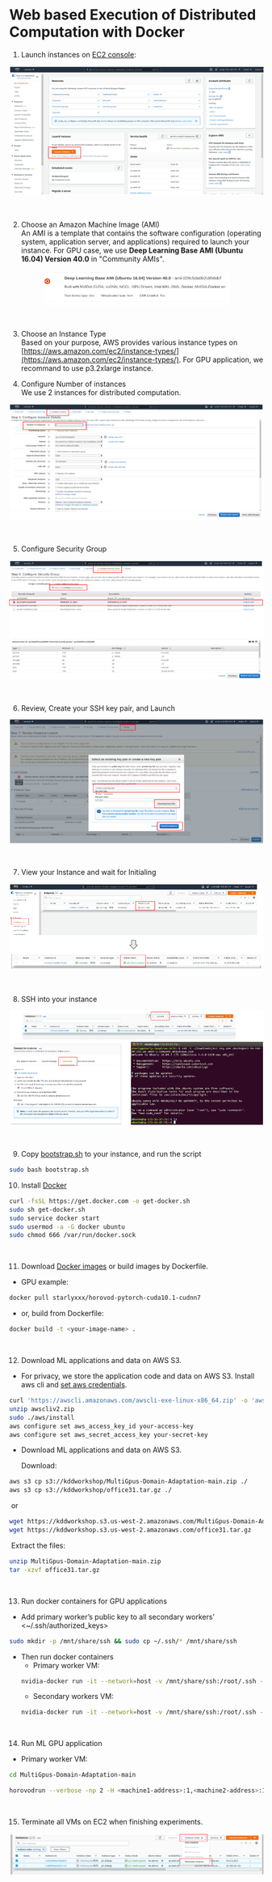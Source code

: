 # Web based Execution of Distributed Computation with Docker     



1. Launch instances on [EC2 console](https://us-west-2.console.aws.amazon.com/ec2/v2/home):   
<p align="center"><img src="../docs/launchvms.png"/></p><br/>

2. Choose an Amazon Machine Image (AMI)  
An AMI is a template that contains the software configuration (operating system, application server, and applications) required to launch your instance.
For GPU case, we use **Deep Learning Base AMI (Ubuntu 16.04) Version 40.0** in "Community AMIs".  
<p align="center"><img src="../docs/ami.png"/></p><br/>

3. Choose an Instance Type  
    Based on your purpose, AWS provides various instance types on [https://aws.amazon.com/ec2/instance-types/](https://aws.amazon.com/ec2/instance-types/). For GPU application, we recommand to use p3.2xlarge instance.

  

4. Configure Number of instances  
We use 2 instances for distributed computation.
<p align="center"><img src="../docs/instancenumber.png"/></p><br/>

5. Configure Security Group
<p align="center"><img src="../docs/sg.png"/></p><br/>

6. Review, Create your SSH key pair, and Launch
<p align="center"><img src="../docs/keypair.png"/></p><br/>

7. View your Instance and wait for Initialing
<p align="center"><img src="../docs/status.png"/></p><br/>

8. SSH into your instance
<p align="center"><img src="../docs/ssh.png"/></p><br/>

9. Copy [bootstrap.sh](bootstrap.sh) to your instance, and run the script
```bash
sudo bash bootstrap.sh
```


10. Install [Docker](https://docs.docker.com/engine/install/ubuntu/)
```bash
curl -fsSL https://get.docker.com -o get-docker.sh
sudo sh get-docker.sh
sudo service docker start
sudo usermod -a -G docker ubuntu
sudo chmod 666 /var/run/docker.sock
```
<br/>

11. Download [Docker images](https://hub.docker.com/u/starlyxxx) or build images by Dockerfile.

- GPU example:
```bash
docker pull starlyxxx/horovod-pytorch-cuda10.1-cudnn7
```
- or, build from Dockerfile:
```bash
docker build -t <your-image-name> .
```
<br/>

12. Download ML applications and data on AWS S3.
- For privacy, we store the application code and data on AWS S3. Install aws cli and [set aws credentials](https://console.aws.amazon.com/iam/home?#/security_credentials).
```bash
curl 'https://awscli.amazonaws.com/awscli-exe-linux-x86_64.zip' -o 'awscliv2.zip'
unzip awscliv2.zip
sudo ./aws/install
aws configure set aws_access_key_id your-access-key
aws configure set aws_secret_access_key your-secret-key
```
- Download ML applications and data on AWS S3.

  Download:

```bash
aws s3 cp s3://kddworkshop/MultiGpus-Domain-Adaptation-main.zip ./
aws s3 cp s3://kddworkshop/office31.tar.gz ./
```
​        or
```bash
wget https://kddworkshop.s3.us-west-2.amazonaws.com/MultiGpus-Domain-Adaptation-main.zip
wget https://kddworkshop.s3.us-west-2.amazonaws.com/office31.tar.gz
```
​        Extract the files:
```bash
unzip MultiGpus-Domain-Adaptation-main.zip
tar -xzvf office31.tar.gz
```
<br/>

13. Run docker containers for GPU applications

- Add primary worker’s public key to all secondary workers’ <~/.ssh/authorized_keys>
```bash
sudo mkdir -p /mnt/share/ssh && sudo cp ~/.ssh/* /mnt/share/ssh
```

- Then run docker containers
    - Primary worker VM:
    ```bash
    nvidia-docker run -it --network=host -v /mnt/share/ssh:/root/.ssh -v /home/ubuntu/MultiGpus-Domain-Adaptation-main:/root/MultiGpus-Domain-Adaptation-main -v /home/ubuntu/office31:/root/office31 starlyxxx/horovod-pytorch-cuda10.1-cudnn7:latest /bin/bash
    ```
    - Secondary workers VM:
    ```bash
    nvidia-docker run -it --network=host -v /mnt/share/ssh:/root/.ssh -v /home/ubuntu/MultiGpus-Domain-Adaptation-main:/root/MultiGpus-Domain-Adaptation-main -v /home/ubuntu/office31:/root/office31 starlyxxx/horovod-pytorch-cuda10.1-cudnn7:latest bash -c "/usr/sbin/sshd -p 12345; sleep infinity"
    ```
<br/>  

14. Run ML GPU application

- Primary worker VM:
```bash
cd MultiGpus-Domain-Adaptation-main
```
```bash
horovodrun --verbose -np 2 -H <machine1-address>:1,<machine2-address>:1 -p 12345 /usr/bin/python3.6 main.py --config DeepCoral/DeepCoral.yaml --data_dir ../office31 --src_domain webcam --tgt_domain amazon
```
<br/>

15. Terminate all VMs on EC2 when finishing experiments.

<p align="center"><img src="../docs/terminate.png"/></p>
<br/>
